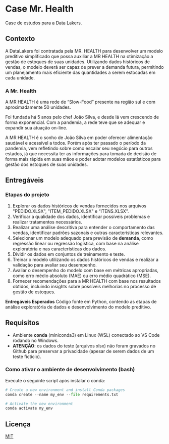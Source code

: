 # Case Mr. Health

Case de estudos para a Data Lakers.

## Contexto

A DataLakers foi contratada pela MR. HEALTH para desenvolver um modelo preditivo simplificado que possa auxiliar a MR HEALTH na otimização a gestão de estoques de suas unidades. Utilizando dados históricos de vendas, o modelo deverá ser capaz de prever a demanda futura, permitindo um planejamento mais eficiente das quantidades a serem estocadas em cada unidade.

### A Mr. Health
A MR HEALTH é uma rede de “Slow-Food” presente na região sul e com aproximadamente 50 unidades.

Foi fundada há 5 anos pelo chef João Silva, e desde lá vem crescendo de forma exponencial. Com a pandemia, a rede teve que se adequar e expandir sua atuação on-line.

A MR HEALTH é o sonho de João Silva em poder oferecer alimentação saudável e acessível a todos. Porém após ter passado o período da pandemia, vem refletindo sobre como escalar seu negócio para outros estados, já que necessita ter as informações para tomada de decisão de forma mais rápida em suas mãos e poder adotar modelos estatísticos para gestão dos estoques de suas unidades.

## Entregáveis

### Etapas do projeto
1. Explorar os dados históricos de vendas fornecidos nos arquivos "PEDIDO.XLSX", "ITEM_PEDIDO.XLSX" e “ITENS.XLSX”.
2. Verificar a qualidade dos dados, identificar possíveis problemas e realizar tratamentos necessários.
3. Realizar uma análise descritiva para entender o comportamento das vendas, identificar padrões sazonais e outras características relevantes.
4. Selecionar um modelo adequado para previsão de **demanda**, como regressão linear ou regressão logística, com base na análise exploratória e nas características dos dados.
5. Dividir os dados em conjuntos de treinamento e teste.
6. Treinar o modelo utilizando os dados históricos de vendas e realizar a validação para avaliar seu desempenho.
7. Avaliar o desempenho do modelo com base em métricas apropriadas, como erro médio absoluto (MAE) ou erro médio quadrático (MSE).
8. Fornecer recomendações para a MR HEALTH com base nos resultados obtidos, incluindo insights sobre possíveis melhorias no processo de gestão de estoques.

**Entregáveis Esperados**
Código fonte em Python, contendo as etapas de análise exploratória de dados e desenvolvimento do modelo preditivo.

## Requisitos
- Ambiente **conda** (miniconda3) em Linux (WSL) conectado ao VS Code rodando no Windows.
- **ATENÇÃO**: os dados do teste (arquivos xlsx) não foram gravados no Github para preservar a privacidade (apesar de serem dados de um teste fictício).

### Como ativar o ambiente de desenvolvimento (bash)
Execute o seguinte script após instalar o conda:

 ```python
# Create a new environment and install Conda packages
conda create --name my_env --file requirements.txt

# Activate the new environment
conda activate my_env
 ```
 
## Licença

[MIT](https://choosealicense.com/licenses/mit/)